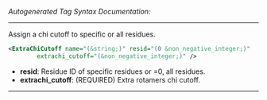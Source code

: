 _Autogenerated Tag Syntax Documentation:_

---
Assign a chi cutoff to specific or all residues.

```xml
<ExtraChiCutoff name="(&string;)" resid="(0 &non_negative_integer;)"
        extrachi_cutoff="(&non_negative_integer;)" />
```

-   **resid**: Residue ID of specific residues or =0, all residues.
-   **extrachi_cutoff**: (REQUIRED) Extra rotamers chi cutoff.

---
